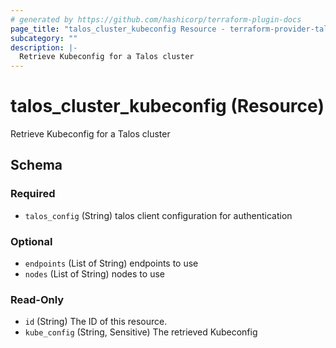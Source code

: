 ```yaml
---
# generated by https://github.com/hashicorp/terraform-plugin-docs
page_title: "talos_cluster_kubeconfig Resource - terraform-provider-talos"
subcategory: ""
description: |-
  Retrieve Kubeconfig for a Talos cluster
---
```


# talos_cluster_kubeconfig (Resource)

Retrieve Kubeconfig for a Talos cluster



<!-- schema generated by tfplugindocs -->
## Schema

### Required

- `talos_config` (String) talos client configuration for authentication

### Optional

- `endpoints` (List of String) endpoints to use
- `nodes` (List of String) nodes to use

### Read-Only

- `id` (String) The ID of this resource.
- `kube_config` (String, Sensitive) The retrieved Kubeconfig


